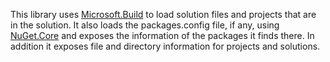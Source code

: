 This library uses [Microsoft.Build](1) to load solution files and projects that are in the solution. It also loads the packages.config file, if any, using [NuGet.Core](2) and exposes the information of the packages it finds there. In addition it exposes file and directory information for projects and solutions.

[1]: https://www.nuget.org/packages/Microsoft.Build/
[2]: https://www.nuget.org/packages/NuGet.Core/